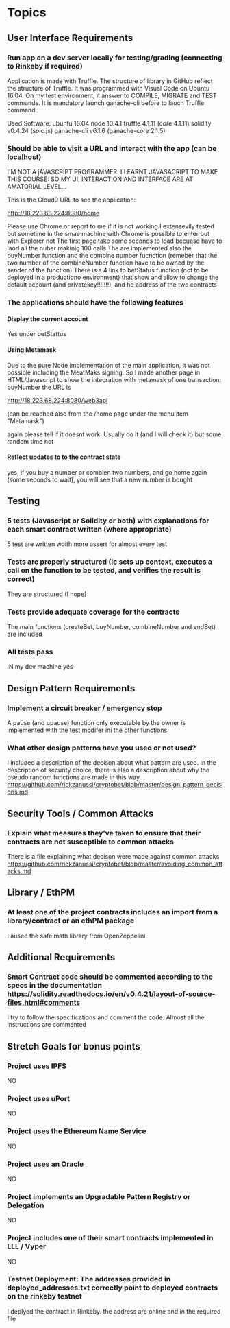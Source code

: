# Topics

## User Interface Requirements
  ### Run app on a dev server locally for testing/grading (connecting to Rinkeby if required)
  
  Application is made with Truffle. The structure of library in GitHub reflect the structure of Truffle. 
  It was programmed with Visual Code on Ubuntu 16.04. On my test environment, it answer to COMPILE, MIGRATE and TEST commands. It is mandatory launch ganache-cli before to lauch Truffle command
  
  Used Software: ubuntu 16.04 node 10.4.1 truffle 4.1.11 (core 4.1.11) solidity v0.4.24 (solc.js) ganache-cli v6.1.6 (ganache-core 2.1.5)
  
  ### Should be able to visit a URL and interact with the app (can be localhost)
  
  I'M NOT A jAVASCRIPT PROGRAMMER. I LEARNT  JAVASACRIPT TO MAKE THIS COURSE: SO MY UI, INTERACTION AND INTERFACE ARE AT AMATORIAL LEVEL...
  
  This is the Cloud9 URL to see the application: 
  
  http://18.223.68.224:8080/home
  
  Please use Chrome or report to me if it is not working.I extensevily tested but sometime in the smae machine with Chrome is possible to enter but with Explorer not
  The first page take some seconds to load becuase have to laod all the nuber makinig 100 calls
  The are implemented also the buyNumber function and the combine number fucnction (remeber that the two number of the combineNumber function have to be owned by the sender of the function)
  There is a 4 link to betStatus function (not to be deployed in a productiono environment) that show and allow to change the default account (and privatekey!!!!!!!), and he address of the two contracts

  ### The applications should have the following features
  
  #### Display the current account
 Yes under betStattus
  #### Using Metamask
 
 Due to the pure Node implementation of the main application, it was not possible including the MeatMaks signing.
    So I made another page in HTML/Javascript to show the integration with metamask of one transaction: buyNumber
    the URL is
    
  http://18.223.68.224:8080/web3api 
 
  (can be reached also from the /home page under the menu item "Metamask")
    
  again please tell if it doesnt work. Usually do it (and I will check it) but some random time not
    
  #### Reflect updates to to the contract state
   yes, if you buy a number or combien two numbers, and go home again (some seconds to wait), you will see that a new number is bought
  
     

## Testing
  ### 5 tests (Javascript or Solidity or both) with explanations for each smart contract written (where appropriate)
  5 test are written woith more assert for almost every test
  
  ### Tests are properly structured (ie sets up context, executes a call on  the function to be tested, and verifies the result is correct)
  They are structured (I hope)
  
  ### Tests provide adequate coverage for the contracts
  The main functions (createBet, buyNumber, combineNumber and endBet) are included
  
  ### All tests pass
  IN my dev machine yes

## Design Pattern Requirements
  ### Implement a circuit breaker / emergency stop
  A pause (and upause) function only executable by the owner is implemented with the test modifer ini the other functions
  
  ### What other design patterns have you used or  not used?
  I included a description of the decison about what pattern are used. In the description of security choice, there is also a description about why the pseudo random functions are made in this way
  https://github.com/rickzanussi/cryptobet/blob/master/design_pattern_decisions.md

## Security Tools / Common Attacks
  ### Explain what measures they’ve taken to ensure that their contracts are not susceptible to common attacks
  There is a file explaining what decison were made against common attacks
  https://github.com/rickzanussi/cryptobet/blob/master/avoiding_common_attacks.md
  

## Library / EthPM
  ### At least one of the project contracts includes an import from a library/contract or an ethPM package
  I aused the safe math library from OpenZeppelini

## Additional Requirements
 ### Smart Contract code should be commented  according to the specs in the documentation https://solidity.readthedocs.io/en/v0.4.21/layout-of-source-files.html#comments
 I try to follow the specifications and comment the code. Almost all the instructions are commented

## Stretch Goals for bonus points
  ### Project uses IPFS
  NO
  ### Project uses uPort
  NO
  ### Project uses the Ethereum Name Service
  NO
  ### Project uses an Oracle
  NO
  ### Project implements an Upgradable Pattern Registry or Delegation
  NO
  ### Project includes one of their smart contracts implemented in LLL / Vyper
  NO
  ### Testnet Deployment:  The addresses provided in deployed_addresses.txt correctly point to deployed  contracts on the rinkeby testnet
  I deplyed the contract in Rinkeby. the address are online and in the required file
